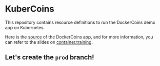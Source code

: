 # KuberCoins

This repository contains resource definitions to run the DockerCoins demo app
on Kubernetes.

Here is the [source] of the DockerCoins app, and for more information, you can
refer to the slides on [container.training].

[source]: https://github.com/jpetazzo/container.training/tree/master/dockercoins
[container.training]: http://container.training/

## Let's create the `prod` branch!
